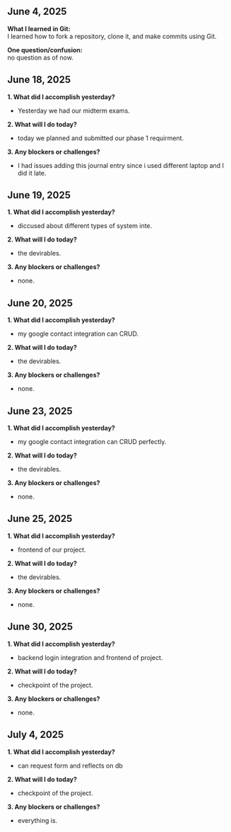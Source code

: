 ## June 4, 2025

**What I learned in Git:**  
I learned how to fork a repository, clone it, and make commits using Git.

**One question/confusion:**  
no question as of now.


## June 18, 2025


**1. What did I accomplish yesterday?**
- Yesterday we had our midterm exams.

**2. What will I do today?**
- today we planned and submitted our phase 1 requirment.

**3. Any blockers or challenges?**
- I had issues adding this journal entry since i used different laptop and I did it late.


## June 19, 2025


**1. What did I accomplish yesterday?**
- diccused about different types of system inte.

**2. What will I do today?**
- the devirables.

**3. Any blockers or challenges?**
- none.


## June 20, 2025


**1. What did I accomplish yesterday?**
- my google contact integration can CRUD.

**2. What will I do today?**
- the devirables.

**3. Any blockers or challenges?**
- none.

## June 23, 2025


**1. What did I accomplish yesterday?**
- my google contact integration can CRUD perfectly.

**2. What will I do today?**
- the devirables.

**3. Any blockers or challenges?**
- none.


## June 25, 2025

**1. What did I accomplish yesterday?**
- frontend of our project.

**2. What will I do today?**
- the devirables.

**3. Any blockers or challenges?**
- none.

## June 30, 2025

**1. What did I accomplish yesterday?**
- backend login integration and frontend of project.

**2. What will I do today?**
- checkpoint of the project.

**3. Any blockers or challenges?**
- none.

## July 4, 2025

**1. What did I accomplish yesterday?**
- can request form and reflects on db

**2. What will I do today?**
- checkpoint of the project.

**3. Any blockers or challenges?**
- everything is.